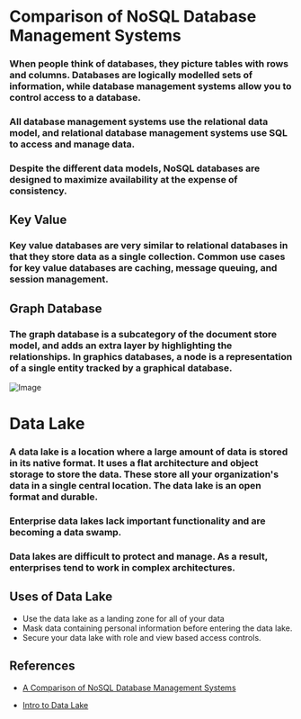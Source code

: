 # Comparison of NoSQL Database Management Systems
### When people think of databases, they picture tables with rows and columns. Databases are logically modelled sets of information, while database management systems allow you to control access to a database. 
### All database management systems use the relational data model, and relational database management systems use SQL to access and manage data. 
### Despite the different data models, NoSQL databases are designed to maximize availability at the expense of consistency.
## Key Value
### Key value databases are very similar to relational databases in that they store data as a single collection. Common use cases for key value databases are caching, message queuing, and session management.
## Graph Database
### The graph database is a subcategory of the document store model, and adds an extra layer by highlighting the relationships. In graphics databases, a node is a representation of a single entity tracked by a graphical database.
![Image](https://res.cloudinary.com/practicaldev/image/fetch/s--zN-dzpKP--/c_limit%2Cf_auto%2Cfl_progressive%2Cq_auto%2Cw_880/https://thepracticaldev.s3.amazonaws.com/i/v8q6idhbis51r55h88og.png)


# Data Lake
### A data lake is a location where a large amount of data is stored in its native format. It uses a flat architecture and object storage to store the data. These store all your organization's data in a single central location. The data lake is an open format and durable. 
### Enterprise data lakes lack important functionality and are becoming a data swamp.
###  Data lakes are difficult to protect and manage. As a result, enterprises tend to work in complex architectures.
## Uses of Data Lake
- Use the data lake as a landing zone for all of your data
- Mask data containing personal information before entering the data lake.
- Secure your data lake with role and view based access controls.
## References
<ul>
<li> <a href="https://www.digitalocean.com/community/tutorials/a-comparison-of-nosql-database-management-systems-and-models/">A Comparison of NoSQL Database Management Systems</a> </li>
</ul>
<ul>
<li> <a href="https://databricks.com/discover/data-lakes/introduction/">Intro to Data Lake</a> </li>
</ul>
